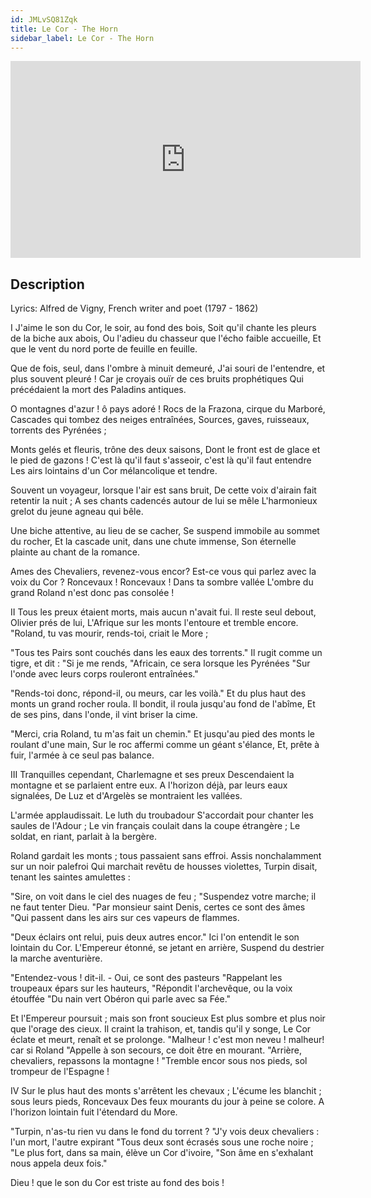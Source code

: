```yaml
---
id: JMLvSQ81Zqk
title: Le Cor - The Horn
sidebar_label: Le Cor - The Horn
---
```


<iframe
  width="560"
  height="315"
  src="https://www.youtube.com/embed/JMLvSQ81Zqk"
  title="YouTube video player"
  frameborder="0"
  allow="accelerometer; autoplay; clipboard-write; encrypted-media; gyroscope; picture-in-picture; web-share"
  referrerpolicy="strict-origin-when-cross-origin"
  allowfullscreen
></iframe>

## Description

Lyrics: Alfred de Vigny, French writer and poet (1797 - 1862)

I
J'aime le son du Cor, le soir, au fond des bois,
Soit qu'il chante les pleurs de la biche aux abois,
Ou l'adieu du chasseur que l'écho faible accueille,
Et que le vent du nord porte de feuille en feuille.

Que de fois, seul, dans l'ombre à minuit demeuré,
J'ai souri de l'entendre, et plus souvent pleuré !
Car je croyais ouïr de ces bruits prophétiques
Qui précédaient la mort des Paladins antiques.

O montagnes d'azur ! ô pays adoré !
Rocs de la Frazona, cirque du Marboré,
Cascades qui tombez des neiges entraînées,
Sources, gaves, ruisseaux, torrents des Pyrénées ;

Monts gelés et fleuris, trône des deux saisons,
Dont le front est de glace et le pied de gazons !
C'est là qu'il faut s'asseoir, c'est là qu'il faut entendre
Les airs lointains d'un Cor mélancolique et tendre.

Souvent un voyageur, lorsque l'air est sans bruit,
De cette voix d'airain fait retentir la nuit ;
A ses chants cadencés autour de lui se mêle
L'harmonieux grelot du jeune agneau qui bêle.

Une biche attentive, au lieu de se cacher,
Se suspend immobile au sommet du rocher,
Et la cascade unit, dans une chute immense,
Son éternelle plainte au chant de la romance.

Ames des Chevaliers, revenez-vous encor?
Est-ce vous qui parlez avec la voix du Cor ?
Roncevaux ! Roncevaux ! Dans ta sombre vallée
L'ombre du grand Roland n'est donc pas consolée !

II
Tous les preux étaient morts, mais aucun n'avait fui.
Il reste seul debout, Olivier prés de lui,
L'Afrique sur les monts l'entoure et tremble encore.
"Roland, tu vas mourir, rends-toi, criait le More ;

"Tous tes Pairs sont couchés dans les eaux des torrents."
Il rugit comme un tigre, et dit : "Si je me rends,
"Africain, ce sera lorsque les Pyrénées
"Sur l'onde avec leurs corps rouleront entraînées."

"Rends-toi donc, répond-il, ou meurs, car les voilà."
Et du plus haut des monts un grand rocher roula.
Il bondit, il roula jusqu'au fond de l'abîme,
Et de ses pins, dans l'onde, il vint briser la cime.

"Merci, cria Roland, tu m'as fait un chemin."
Et jusqu'au pied des monts le roulant d'une main,
Sur le roc affermi comme un géant s'élance,
Et, prête à fuir, l'armée à ce seul pas balance.

III
Tranquilles cependant, Charlemagne et ses preux
Descendaient la montagne et se parlaient entre eux.
A l'horizon déjà, par leurs eaux signalées,
De Luz et d'Argelès se montraient les vallées.

L'armée applaudissait. Le luth du troubadour
S'accordait pour chanter les saules de l'Adour ;
Le vin français coulait dans la coupe étrangère ;
Le soldat, en riant, parlait à la bergère.

Roland gardait les monts ; tous passaient sans effroi.
Assis nonchalamment sur un noir palefroi
Qui marchait revêtu de housses violettes,
Turpin disait, tenant les saintes amulettes :

"Sire, on voit dans le ciel des nuages de feu ;
"Suspendez votre marche; il ne faut tenter Dieu.
"Par monsieur saint Denis, certes ce sont des âmes
"Qui passent dans les airs sur ces vapeurs de flammes.

"Deux éclairs ont relui, puis deux autres encor."
Ici l'on entendit le son lointain du Cor.
L'Empereur étonné, se jetant en arrière,
Suspend du destrier la marche aventurière.

"Entendez-vous ! dit-il. - Oui, ce sont des pasteurs
"Rappelant les troupeaux épars sur les hauteurs,
"Répondit l'archevêque, ou la voix étouffée
"Du nain vert Obéron qui parle avec sa Fée."

Et l'Empereur poursuit ; mais son front soucieux
Est plus sombre et plus noir que l'orage des cieux.
Il craint la trahison, et, tandis qu'il y songe,
Le Cor éclate et meurt, renaît et se prolonge.
"Malheur ! c'est mon neveu ! malheur! car si Roland
"Appelle à son secours, ce doit être en mourant.
"Arrière, chevaliers, repassons la montagne !
"Tremble encor sous nos pieds, sol trompeur de l'Espagne !

IV
Sur le plus haut des monts s'arrêtent les chevaux ;
L'écume les blanchit ; sous leurs pieds, Roncevaux
Des feux mourants du jour à peine se colore.
A l'horizon lointain fuit l'étendard du More.

"Turpin, n'as-tu rien vu dans le fond du torrent ?
"J'y vois deux chevaliers : l'un mort, l'autre expirant
"Tous deux sont écrasés sous une roche noire ;
"Le plus fort, dans sa main, élève un Cor d'ivoire,
"Son âme en s'exhalant nous appela deux fois."

Dieu ! que le son du Cor est triste au fond des bois !
